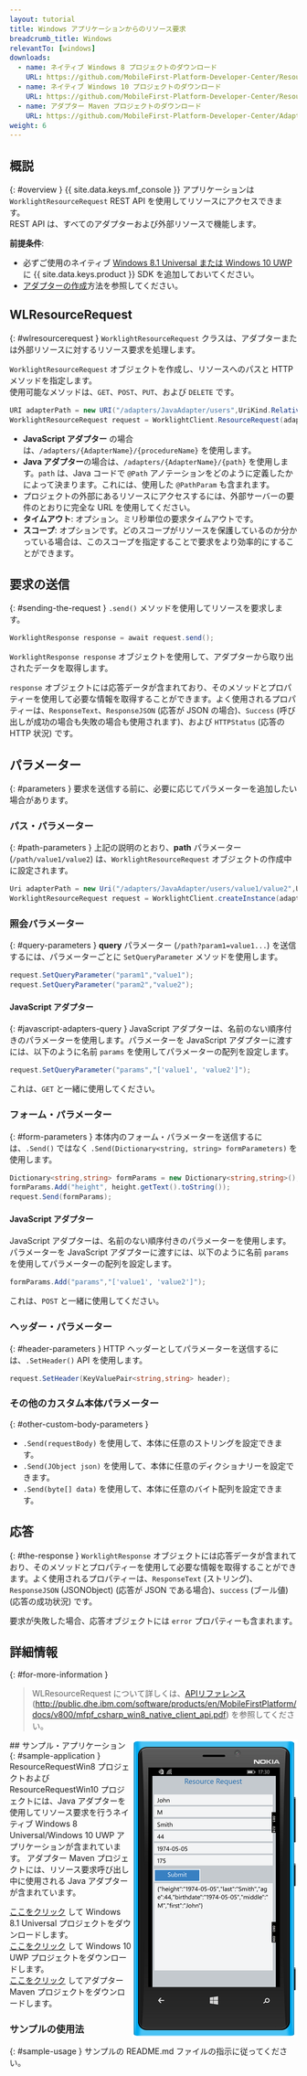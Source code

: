 ```yaml
---
layout: tutorial
title: Windows アプリケーションからのリソース要求
breadcrumb_title: Windows
relevantTo: [windows]
downloads:
  - name: ネイティブ Windows 8 プロジェクトのダウンロード
    URL: https://github.com/MobileFirst-Platform-Developer-Center/ResourceRequestWin8/tree/release80
  - name: ネイティブ Windows 10 プロジェクトのダウンロード
    URL: https://github.com/MobileFirst-Platform-Developer-Center/ResourceRequestWin10/tree/release80
  - name: アダプター Maven プロジェクトのダウンロード
    URL: https://github.com/MobileFirst-Platform-Developer-Center/Adapters/tree/release80
weight: 6
---
```

<!-- NLS_CHARSET=UTF-8 -->
## 概説
{: #overview }
{{ site.data.keys.mf_console }} アプリケーションは `WorklightResourceRequest` REST API を使用してリソースにアクセスできます。  
REST API は、すべてのアダプターおよび外部リソースで機能します。

**前提条件**:

- 必ずご使用のネイティブ [Windows 8.1 Universal または Windows 10 UWP](../../../application-development/sdk/windows-8-10) に {{ site.data.keys.product }} SDK を追加しておいてください。
- [アダプターの作成](../../../adapters/creating-adapters/)方法を参照してください。

## WLResourceRequest
{: #wlresourcerequest }
`WorklightResourceRequest` クラスは、アダプターまたは外部リソースに対するリソース要求を処理します。

 `WorklightResourceRequest` オブジェクトを作成し、リソースへのパスと HTTP メソッドを指定します。  
使用可能なメソッドは、`GET`、`POST`、`PUT`、および `DELETE` です。

```cs
URI adapterPath = new URI("/adapters/JavaAdapter/users",UriKind.Relative);
WorklightResourceRequest request = WorklightClient.ResourceRequest(adapterPath,"GET");
```

* **JavaScript アダプター** の場合は、`/adapters/{AdapterName}/{procedureName}` を使用します。
* **Java アダプター**の場合は、`/adapters/{AdapterName}/{path}` を使用します。`path` は、Java コードで `@Path` アノテーションをどのように定義したかによって決まります。これには、使用した `@PathParam` も含まれます。
* プロジェクトの外部にあるリソースにアクセスするには、外部サーバーの要件のとおりに完全な URL を使用してください。
* **タイムアウト**: オプション。ミリ秒単位の要求タイムアウトです。
* **スコープ**: オプションです。どのスコープがリソースを保護しているのか分かっている場合は、このスコープを指定することで要求をより効率的にすることができます。

## 要求の送信
{: #sending-the-request }
`.send()` メソッドを使用してリソースを要求します。

```cs
WorklightResponse response = await request.send();
```

`WorklightResponse response` オブジェクトを使用して、アダプターから取り出されたデータを取得します。

`response` オブジェクトには応答データが含まれており、そのメソッドとプロパティーを使用して必要な情報を取得することができます。よく使用されるプロパティーは、`ResponseText`、`ResponseJSON` (応答が JSON の場合)、`Success` (呼び出しが成功の場合も失敗の場合も使用されます)、および `HTTPStatus` (応答の HTTP 状況) です。

## パラメーター
{: #parameters }
要求を送信する前に、必要に応じてパラメーターを追加したい場合があります。

### パス・パラメーター
{: #path-parameters }
上記の説明のとおり、**path** パラメーター (`/path/value1/value2`) は、`WorklightResourceRequest` オブジェクトの作成中に設定されます。

```cs
Uri adapterPath = new Uri("/adapters/JavaAdapter/users/value1/value2",UriKind.Relative);
WorklightResourceRequest request = WorklightClient.createInstance(adapterPath,"GET");
```

### 照会パラメーター
{: #query-parameters }
**query** パラメーター (`/path?param1=value1...`) を送信するには、パラメーターごとに `SetQueryParameter` メソッドを使用します。

```cs
request.SetQueryParameter("param1","value1");
request.SetQueryParameter("param2","value2");
```

#### JavaScript アダプター
{: #javascript-adapters-query }
JavaScript アダプターは、名前のない順序付きのパラメーターを使用します。パラメーターを JavaScript アダプターに渡すには、以下のように名前 `params` を使用してパラメーターの配列を設定します。

```cs
request.SetQueryParameter("params","['value1', 'value2']");
```

これは、`GET` と一緒に使用してください。

### フォーム・パラメーター
{: #form-parameters }
本体内のフォーム・パラメーターを送信するには、`.Send()` ではなく `.Send(Dictionary<string, string> formParameters)` を使用します。  

```cs
Dictionary<string,string> formParams = new Dictionary<string,string>();
formParams.Add("height", height.getText().toString());
request.Send(formParams);
```   

#### JavaScript アダプター
JavaScript アダプターは、名前のない順序付きのパラメーターを使用します。パラメーターを JavaScript アダプターに渡すには、以下のように名前 `params` を使用してパラメーターの配列を設定します。

```cs
formParams.Add("params","['value1', 'value2']");
```

これは、`POST` と一緒に使用してください。

### ヘッダー・パラメーター
{: #header-parameters }
HTTP ヘッダーとしてパラメーターを送信するには、`.SetHeader()` API を使用します。

```cs
request.SetHeader(KeyValuePair<string,string> header);
```

### その他のカスタム本体パラメーター
{: #other-custom-body-parameters }
- `.Send(requestBody)` を使用して、本体に任意のストリングを設定できます。
- `.Send(JObject json)` を使用して、本体に任意のディクショナリーを設定できます。
- `.Send(byte[] data)` を使用して、本体に任意のバイト配列を設定できます。

## 応答
{: #the-response }
`WorklightResponse` オブジェクトには応答データが含まれており、そのメソッドとプロパティーを使用して必要な情報を取得することができます。よく使用されるプロパティーは、`ResponseText` (ストリング)、`ResponseJSON` (JSONObject) (応答が JSON である場合)、`success` (ブール値) (応答の成功状況) です。

要求が失敗した場合、応答オブジェクトには `error` プロパティーも含まれます。

## 詳細情報
{: #for-more-information }
> WLResourceRequest について詳しくは、[APIリファレンス](http://public.dhe.ibm.com/software/products/en/MobileFirstPlatform/docs/v800/mfpf_csharp_win8_native_client_api.pdf) (http://public.dhe.ibm.com/software/products/en/MobileFirstPlatform/docs/v800/mfpf_csharp_win8_native_client_api.pdf) を参照してください。

<img alt="サンプル・アプリケーションのイメージ" src="resource-request-success-win8-10.png" style="float:right"/>
## サンプル・アプリケーション
{: #sample-application }
ResourceRequestWin8 プロジェクトおよび ResourceRequestWin10 プロジェクトには、Java アダプターを使用してリソース要求を行うネイティブ Windows 8 Universal/Windows 10 UWP アプリケーションが含まれています。  
アダプター Maven プロジェクトには、リソース要求呼び出し中に使用される Java アダプターが含まれています。

[ここをクリック](https://github.com/MobileFirst-Platform-Developer-Center/ResourceRequestWin8/tree/release80) して Windows 8.1 Universal プロジェクトをダウンロードします。  
[ここをクリック](https://github.com/MobileFirst-Platform-Developer-Center/ResourceRequestWin10/tree/release80) して Windows 10 UWP プロジェクトをダウンロードします。  
[ここをクリック](https://github.com/MobileFirst-Platform-Developer-Center/Adapters/tree/release80) してアダプター Maven プロジェクトをダウンロードします。

### サンプルの使用法
{: #sample-usage }
サンプルの README.md ファイルの指示に従ってください。
